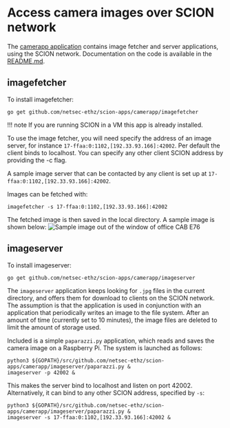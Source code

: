 
# Access camera images over SCION network

The [camerapp application](https://github.com/netsec-ethz/scion-apps/) contains image fetcher and server applications, using the SCION network. Documentation on the code is available in the [README.md](https://github.com/netsec-ethz/scion-apps/blob/master/camerapp/README.md).

## imagefetcher

To install imagefetcher:
```shell
go get github.com/netsec-ethz/scion-apps/camerapp/imagefetcher
```
!!! note
    If you are running SCION in a VM this app is already installed.

To use the image fetcher, you will need specify the address of an image server, for instance `17-ffaa:0:1102,[192.33.93.166]:42002`. Per default the client binds to localhost. You can specify any other client SCION address by providing the -c flag.

A sample image server that can be contacted by any client is set up at `17-ffaa:0:1102,[192.33.93.166]:42002`.

Images can be fetched with:
```shell
imagefetcher -s 17-ffaa:0:1102,[192.33.93.166]:42002
```

The fetched image is then saved in the local directory. A sample image is shown below:
![Sample image out of the window of office CAB E76](../images/office-20171217.jpg)

## imageserver

To install imageserver:
```shell
go get github.com/netsec-ethz/scion-apps/camerapp/imageserver
```

The `imageserver` application keeps looking for `.jpg` files in the current directory, and offers them for download to clients on the SCION network. The assumption is that the application is used in conjunction with an application that periodically writes an image to the file system. After an amount of time (currently set to 10 minutes), the image files are deleted to limit the amount of storage used.

Included is a simple `paparazzi.py` application, which reads and saves the camera image on a Raspberry Pi. The system is launched as follows:

```shell
python3 ${GOPATH}/src/github.com/netsec-ethz/scion-apps/camerapp/imageserver/paparazzi.py &
imageserver -p 42002 &
```

This makes the server bind to localhost and listen on port 42002.
Alternatively, it can bind to any other SCION address, specified by `-s`:

```shell
python3 ${GOPATH}/src/github.com/netsec-ethz/scion-apps/camerapp/imageserver/paparazzi.py &
imageserver -s 17-ffaa:0:1102,[192.33.93.166]:42002 &
```
